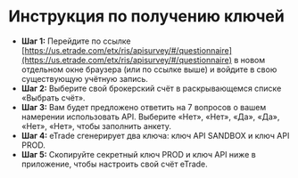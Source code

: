 # **Инструкция по получению ключей**
- **Шаг 1:** Перейдите по ссылке [https://us.etrade.com/etx/ris/apisurvey/#/questionnaire](https://us.etrade.com/etx/ris/apisurvey/#/questionnaire) в новом отдельном окне браузера (или по ссылке выше) и войдите в свою существующую учётную запись.
- **Шаг 2:** Выберите свой брокерский счёт в раскрывающемся списке «Выбрать счёт».
- **Шаг 3:** Вам будет предложено ответить на 7 вопросов о вашем намерении использовать API. Выберите «Нет», «Нет», «Да», «Да», «Нет», «Нет», чтобы заполнить анкету.
- **Шаг 4:** eTrade сгенерирует два ключа: ключ API SANDBOX и ключ API PROD.
- **Шаг 5:** Скопируйте секретный ключ PROD и ключ API ниже в приложение, чтобы настроить свой счёт eTrade.

